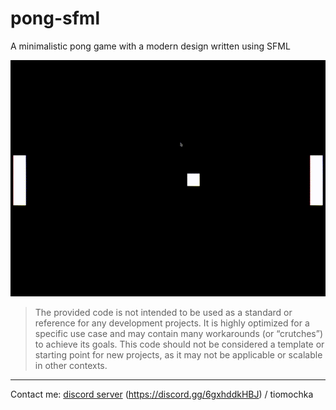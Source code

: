 # pong-sfml
A minimalistic pong game with a modern design written using SFML

![gif](https://raw.githubusercontent.com/artemka-sh/pong-sfml/main/preview/pong-gif.GIF "game")




>The provided code is not intended to be used as a standard or reference for any development projects. It is highly optimized for a specific use case and may contain many workarounds (or “crutches”) to achieve its goals. This code should not be considered a template or starting point for new projects, as it may not be applicable or scalable in other contexts.

___

Contact me: [discord server](https://discord.gg/6gxhddkHBJ) (https://discord.gg/6gxhddkHBJ) / tiomochka
